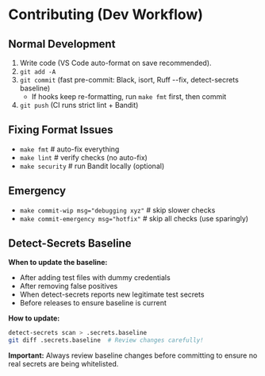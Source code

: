 # Contributing (Dev Workflow)

## Normal Development

1. Write code (VS Code auto-format on save recommended).
2. `git add -A`
3. `git commit` (fast pre-commit: Black, isort, Ruff --fix, detect-secrets baseline)
   - If hooks keep re-formatting, run `make fmt` first, then commit
4. `git push` (CI runs strict lint + Bandit)

## Fixing Format Issues

- `make fmt`  # auto-fix everything
- `make lint` # verify checks (no auto-fix)
- `make security` # run Bandit locally (optional)

## Emergency

- `make commit-wip msg="debugging xyz"`   # skip slower checks
- `make commit-emergency msg="hotfix"`    # skip all checks (use sparingly)

## Detect-Secrets Baseline

**When to update the baseline:**
- After adding test files with dummy credentials
- After removing false positives
- When detect-secrets reports new legitimate test secrets
- Before releases to ensure baseline is current

**How to update:**
```bash
detect-secrets scan > .secrets.baseline
git diff .secrets.baseline  # Review changes carefully!
```

**Important:** Always review baseline changes before committing to ensure no real secrets are being whitelisted.
